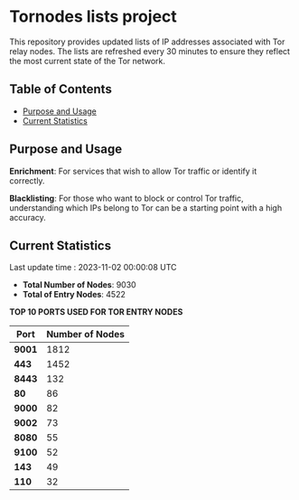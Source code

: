 # Tornodes lists project

This repository provides updated lists of IP addresses associated with Tor relay nodes. The lists are refreshed every 30 minutes to ensure they reflect the most current state of the Tor network.

## Table of Contents

- [Purpose and Usage](#purpose-and-usage)
- [Current Statistics](#current-statistics)


## Purpose and Usage

**Enrichment**: For services that wish to allow Tor traffic or identify it correctly.

**Blacklisting**: For those who want to block or control Tor traffic, understanding which IPs belong to Tor can be a starting point with a high accuracy.

## Current Statistics

Last update time : 2023-11-02 00:00:08 UTC

- **Total Number of Nodes**: 9030
- **Total of Entry Nodes**: 4522

**TOP 10 PORTS USED FOR TOR ENTRY NODES**

| **Port** | **Number of Nodes** |
|------|-----------------|
| **9001**   | 1812  |
| **443**   | 1452  |
| **8443**   | 132  |
| **80**   | 86  |
| **9000**   | 82  |
| **9002**   | 73  |
| **8080**   | 55  |
| **9100**   | 52  |
| **143**   | 49  |
| **110**   | 32  |

